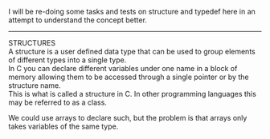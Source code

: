 I will be re-doing some tasks and tests on structure and typedef here in an attempt to understand the concept better.
<hr>

STRUCTURES</br>
A structure is a user defined data type that can be used to group elements of different types into a single type.</br>
In C you can declare different variables under one name in a block of memory allowing them to be accessed through a single pointer or by the structure name.<br>
This is what is called a structure in C. In other programming languages this may be referred to as a class.

We could use arrays to declare such, but the problem is that arrays only takes variables of the same type. 